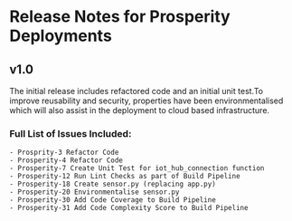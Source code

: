 # Release Notes for Prosperity Deployments

## v1.0
The initial release includes refactored code and an initial unit test.To improve reusability and security, properties have been environmentalised which will also assist in the deployment to cloud based infrastructure. 

### Full List of Issues Included:
    - Prosprity-3 Refactor Code
    - Prosperity-4 Refactor Code
    - Prosperity-7 Create Unit Test for iot_hub_connection function
    - Prosperity-12 Run Lint Checks as part of Build Pipeline
    - Prosperity-18 Create sensor.py (replacing app.py)
    - Prosperity-20 Environmentalise sensor.py
    - Prosperity-30 Add Code Coverage to Build Pipeline
    - Prosperity-31 Add Code Complexity Score to Build Pipeline